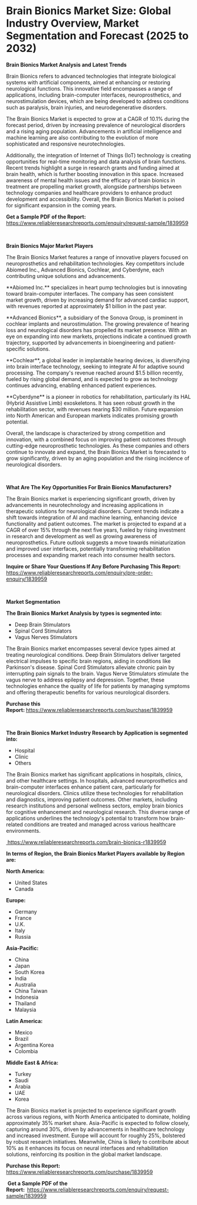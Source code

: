 <p><h1>Brain Bionics Market Size: Global Industry Overview, Market Segmentation and Forecast (2025 to 2032)</h1></p><p><strong>Brain Bionics Market Analysis and Latest Trends</strong></p>
<p><p>Brain Bionics refers to advanced technologies that integrate biological systems with artificial components, aimed at enhancing or restoring neurological functions. This innovative field encompasses a range of applications, including brain-computer interfaces, neuroprosthetics, and neurostimulation devices, which are being developed to address conditions such as paralysis, brain injuries, and neurodegenerative disorders.</p><p>The Brain Bionics Market is expected to grow at a CAGR of 10.1% during the forecast period, driven by increasing prevalence of neurological disorders and a rising aging population. Advancements in artificial intelligence and machine learning are also contributing to the evolution of more sophisticated and responsive neurotechnologies. </p><p>Additionally, the integration of Internet of Things (IoT) technology is creating opportunities for real-time monitoring and data analysis of brain functions. Recent trends highlight a surge in research grants and funding aimed at brain health, which is further boosting innovation in this space. Increased awareness of mental health issues and the efficacy of brain bionics in treatment are propelling market growth, alongside partnerships between technology companies and healthcare providers to enhance product development and accessibility. Overall, the Brain Bionics Market is poised for significant expansion in the coming years.</p></p>
<p><strong>Get a Sample PDF of the Report:&nbsp;</strong> <a href="https://www.reliableresearchreports.com/enquiry/request-sample/1839959?utm_campaign=3316&utm_medium=2&utm_source=Github&utm_content=ia&utm_term=13042025&utm_id=brain-bionics">https://www.reliableresearchreports.com/enquiry/request-sample/1839959</a></p>
<p>&nbsp;</p>
<p><strong>Brain Bionics Major Market Players</strong></p>
<p><p>The Brain Bionics Market features a range of innovative players focused on neuroprosthetics and rehabilitation technologies. Key competitors include Abiomed Inc., Advanced Bionics, Cochlear, and Cyberdyne, each contributing unique solutions and advancements.</p><p>**Abiomed Inc.** specializes in heart pump technologies but is innovating toward brain-computer interfaces. The company has seen consistent market growth, driven by increasing demand for advanced cardiac support, with revenues reported at approximately $1 billion in the past year. </p><p>**Advanced Bionics**, a subsidiary of the Sonova Group, is prominent in cochlear implants and neurostimulation. The growing prevalence of hearing loss and neurological disorders has propelled its market presence. With an eye on expanding into new markets, projections indicate a continued growth trajectory, supported by advancements in bioengineering and patient-specific solutions. </p><p>**Cochlear**, a global leader in implantable hearing devices, is diversifying into brain interface technology, seeking to integrate AI for adaptive sound processing. The company's revenue reached around $1.5 billion recently, fueled by rising global demand, and is expected to grow as technology continues advancing, enabling enhanced patient experiences.</p><p>**Cyberdyne** is a pioneer in robotics for rehabilitation, particularly its HAL (Hybrid Assistive Limb) exoskeletons. It has seen robust growth in the rehabilitation sector, with revenues nearing $30 million. Future expansion into North American and European markets indicates promising growth potential.</p><p>Overall, the landscape is characterized by strong competition and innovation, with a combined focus on improving patient outcomes through cutting-edge neuroprosthetic technologies. As these companies and others continue to innovate and expand, the Brain Bionics Market is forecasted to grow significantly, driven by an aging population and the rising incidence of neurological disorders.</p></p>
<p>&nbsp;</p>
<p><strong>What Are The Key Opportunities For Brain Bionics Manufacturers?</strong></p>
<p><p>The Brain Bionics market is experiencing significant growth, driven by advancements in neurotechnology and increasing applications in therapeutic solutions for neurological disorders. Current trends indicate a shift towards integration of AI and machine learning, enhancing device functionality and patient outcomes. The market is projected to expand at a CAGR of over 15% through the next five years, fueled by rising investment in research and development as well as growing awareness of neuroprosthetics. Future outlook suggests a move towards miniaturization and improved user interfaces, potentially transforming rehabilitation processes and expanding market reach into consumer health sectors.</p></p>
<p><strong>Inquire or Share Your Questions If Any Before Purchasing This Report:</strong> <a href="https://www.reliableresearchreports.com/enquiry/pre-order-enquiry/1839959?utm_campaign=3316&utm_medium=2&utm_source=Github&utm_content=ia&utm_term=13042025&utm_id=brain-bionics">https://www.reliableresearchreports.com/enquiry/pre-order-enquiry/1839959</a></p>
<p>&nbsp;</p>
<p><strong>Market Segmentation</strong></p>
<p><strong>The Brain Bionics Market Analysis by types is segmented into:</strong></p>
<p><ul><li>Deep Brain Stimulators</li><li>Spinal Cord Stimulators</li><li>Vagus Nerves Stimulators</li></ul></p>
<p><p>The Brain Bionics market encompasses several device types aimed at treating neurological conditions. Deep Brain Stimulators deliver targeted electrical impulses to specific brain regions, aiding in conditions like Parkinson's disease. Spinal Cord Stimulators alleviate chronic pain by interrupting pain signals to the brain. Vagus Nerve Stimulators stimulate the vagus nerve to address epilepsy and depression. Together, these technologies enhance the quality of life for patients by managing symptoms and offering therapeutic benefits for various neurological disorders.</p></p>
<p><strong>Purchase this Report:&nbsp;</strong><a href="https://www.reliableresearchreports.com/purchase/1839959?utm_campaign=3316&utm_medium=2&utm_source=Github&utm_content=ia&utm_term=13042025&utm_id=brain-bionics">https://www.reliableresearchreports.com/purchase/1839959</a></p>
<p>&nbsp;</p>
<p><strong>The Brain Bionics Market Industry Research by Application is segmented into:</strong></p>
<p><ul><li>Hospital</li><li>Clinic</li><li>Others</li></ul></p>
<p><p>The Brain Bionics market has significant applications in hospitals, clinics, and other healthcare settings. In hospitals, advanced neuroprosthetics and brain-computer interfaces enhance patient care, particularly for neurological disorders. Clinics utilize these technologies for rehabilitation and diagnostics, improving patient outcomes. Other markets, including research institutions and personal wellness sectors, employ brain bionics for cognitive enhancement and neurological research. This diverse range of applications underlines the technology's potential to transform how brain-related conditions are treated and managed across various healthcare environments.</p></p>
<p><a href="https://www.reliableresearchreports.com/brain-bionics-r1839959?utm_campaign=3316&utm_medium=2&utm_source=Github&utm_content=ia&utm_term=13042025&utm_id=brain-bionics">&nbsp;https://www.reliableresearchreports.com/brain-bionics-r1839959</a></p>
<p><strong>In terms of Region, the Brain Bionics Market Players available by Region are:</strong></p>
<p>
    <p> <strong> North America: </strong>
        <ul>
            <li>United States</li>
            <li>Canada</li>
        </ul>
        </p> 
    <p> <strong> Europe: </strong>
        <ul>
            <li>Germany</li>
            <li>France</li>
            <li>U.K.</li>
            <li>Italy</li>
            <li>Russia</li>
        </ul>
        </p> 
    <p> <strong> Asia-Pacific: </strong>
        <ul>
            <li>China</li>
            <li>Japan</li>
            <li>South Korea</li>
            <li>India</li>
            <li>Australia</li>
            <li>China Taiwan</li>
            <li>Indonesia</li>
            <li>Thailand</li>
            <li>Malaysia</li>
        </ul>
        </p> 
    <p> <strong> Latin America: </strong>
        <ul>
            <li>Mexico</li>
            <li>Brazil</li>
            <li>Argentina Korea</li>
            <li>Colombia</li>
        </ul>
        </p> 
    <p> <strong> Middle East & Africa: </strong>
        <ul>
            <li>Turkey</li>
            <li>Saudi</li>
            <li>Arabia</li>
            <li>UAE</li>
            <li>Korea</li>
        </ul>
    </p>
    </p>
<p><p>The Brain Bionics market is projected to experience significant growth across various regions, with North America anticipated to dominate, holding approximately 35% market share. Asia-Pacific is expected to follow closely, capturing around 30%, driven by advancements in healthcare technology and increased investment. Europe will account for roughly 25%, bolstered by robust research initiatives. Meanwhile, China is likely to contribute about 10% as it enhances its focus on neural interfaces and rehabilitation solutions, reinforcing its position in the global market landscape.</p></p>
<p><strong>Purchase this Report: </strong><a href="https://www.reliableresearchreports.com/purchase/1839959?utm_campaign=3316&utm_medium=2&utm_source=Github&utm_content=ia&utm_term=13042025&utm_id=brain-bionics">https://www.reliableresearchreports.com/purchase/1839959</a></p>
<p>&nbsp;<strong>Get a Sample PDF of the Report:&nbsp;&nbsp;</strong><a href="https://www.reliableresearchreports.com/enquiry/request-sample/1839959?utm_campaign=3316&utm_medium=2&utm_source=Github&utm_content=ia&utm_term=13042025&utm_id=brain-bionics">https://www.reliableresearchreports.com/enquiry/request-sample/1839959</a></p>
<p><strong></strong></p>
<p><p></p><p></p><p></p></p>